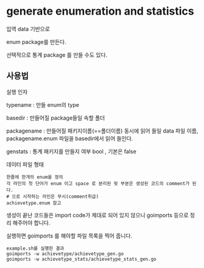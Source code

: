 # generate enumeration and statistics 

입역 data 기반으로 

enum package를 만든다. 

선택적으로 통계 package 를 만들 수도 있다. 

## 사용법 

실행 인자 

typename : 만들 enum의 type 

basedir : 만들어질 package들일 속할 폴더 

packagename : 만들어질 패키지이름(==폴더이름) 동시에 읽어 들일 data 파일 이름, packagename.enum 파일을 basedir에서 읽어 들인다. 

genstats : 통계 패키지를 만들지 여부 bool , 기본은 false

데이터 파일 형태 

    한줄에 한개의 enum을 정의 
    각 라인의 첫 단어가 enum 이고 space 로 분리된 뒷 부분은 생성된 코드의 comment가 된다. 
    # 으로 시작하는 라인은 무시(comment취급)
    achievetype.enum 참고 

생성이 끝난 코드들은 import code가 제대로 되어 있지 않으니 
goimports 등으로 정리 해주어야 합니다. 

실행하면 goimports 를 해야할 파일 목록을 찍어 줍니다. 

    example.sh를 실행한 결과 
    goimports -w achievetype/achievetype_gen.go
    goimports -w achievetype_stats/achievetype_stats_gen.go
